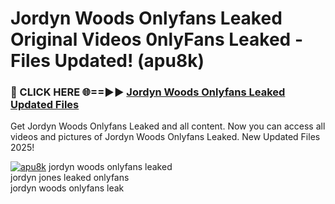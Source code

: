 # Jordyn Woods Onlyfans Leaked Original Videos 0nlyFans Leaked - Files Updated! (apu8k)

<h3>🔴 CLICK HERE 🌐==►► <a href="https://tinyurl.com/x26r9saj" rel="nofollow">Jordyn Woods Onlyfans Leaked Updated Files</a></h3>

Get Jordyn Woods Onlyfans Leaked and all content. Now you can access all videos and pictures of Jordyn Woods Onlyfans Leaked. New Updated Files 2025!

[![apu8k](https://i.imgur.com/LkgZPqh.gif)](https://tinyurl.com/x26r9saj)
jordyn woods onlyfans leaked<br>
jordyn jones leaked onlyfans<br>
jordyn woods onlyfans leak